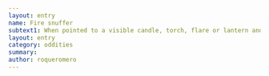 ```yaml
---
layout: entry 
name: Fire snuffer
subtext1: When pointed to a visible candle, torch, flare or lantern and triggered it will snuff it out.
layout: entry
category: oddities
summary: 
author: roqueromero
---
```

